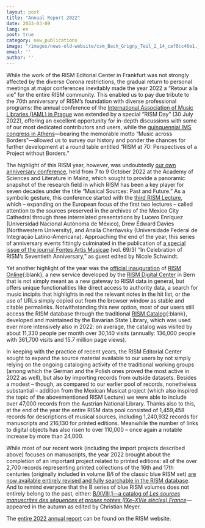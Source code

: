 ```yaml
---
layout: post
title: "Annual Report 2022"
date: 2023-03-09
lang: en
post: true
category: new_publications
image: "/images/news-old-website/csm_Bach_Grigny_Teil_2_14_caf0cc46e1.jpg"
email: ''
author: ''
---
```


While the work of the RISM Editorial Center in Frankfurt was not strongly affected by the diverse Corona restrictions, the gradual return to personal meetings at major conferences inevitably made the year 2022 a “Retour à la vie” for the entire RISM community. This enabled us to pay due tribute to the 70th anniversary of RISM’s foundation with diverse professional programs: the annual conference of the [International Association of Music Libraries (IAML) in Prague](/publications/iaml-congresses/2022.html) was extended by a special “RISM Day” (30 July 2022), offering an excellent opportunity for in-depth discussions with some of our most dedicated contributors and users, while the [quinquennial IMS congress in Athens](/events/2022/09/15/rism-at-the-2022-congress-in-athens.html)—bearing the memorable motto “Music across Borders”—allowed us to survey our history and ponder the chances for further development at a round table entitled “RISM at 70: Perspectives of a Project without Borders.”  

The highlight of this RISM year, however, was undoubtedly [our own anniversary conference](/publications/conferences/musical-sources-past-future-2022.html), held from 7 to 9 October 2022 at the Academy of Sciences and Literature in Mainz, which sought to provide a panoramic snapshot of the research field in which RISM has been a key player for seven decades under the title “Musical Sources: Past and Future.” As a symbolic gesture, this conference started with the [third RISM Lecture](/events/2022/09/29/third-rism-lecture-musical-sources-in-mexico.html), which – expanding on the European focus of the first two lectures – called attention to the sources preserved in the archives of the Mexico City Cathedral through three interrelated presentations by Lucero Enríquez (Universidad Nacional Autónoma de México), Drew Edward Davies (Northwestern University), and Analía Cherñavsky (Universidade Federal de Integração Latino-Americana). Approaching the end of the year, this series of anniversary events fittingly culminated in the publication of [a special issue of the journal Fontes Artis Musicae](/new_publications/2022/11/10/fontes-special-issue-in-celebration-of-risms-seventieth-anniversary.html) (vol. 69/3) “In Celebration of RISM’s Seventieth Anniversary,” as guest edited by Nicole Schwindt.  

Yet another highlight of the year was the [official inauguration](/events/2022/07/28/rism-online-launched-at-iaml-prague.html) of [RISM Online](https://rism.online){:blank}, a new service developed by the [RISM Digital Center](/digital-center.html) in Bern that is not simply meant as a new gateway to RISM data in general, but offers unique functionalities like direct access to authority data, a search for music incipits that highlights in red the relevant notes in the hit list, or the use of URLs simply copied out from the browser window as stable and citable permalinks. Notwithstanding this new option, most of our users still access the RISM database through the traditional [RISM Catalog](https://opac.rism.info){:blank}, developed and maintained by the Bavarian State Library, which was used ever more intensively also in 2022: on average, the catalog was visited by about 11,330 people per month over 30,140 visits (annually: 136,000 people with 361,700 visits and 15.7 million page views).  

In keeping with the practice of recent years, the RISM Editorial Center sought to expand the source material available to our users by not simply relying on the ongoing cataloging activity of the traditional working groups (among which the German and the Polish ones proved the most active in 2022 as well), but also by importing records from outside datasets. Besides a modest – though, as compared to our earlier pool of records, nonetheless substantial – addition from the Mexican Musicat project (which also inspired the topic of the abovementioned RISM Lecture) we were able to include over 47,000 records from the Austrian National Library. Thanks also to this, at the end of the year the entire RISM data pool consisted of 1,459,458 records for descriptions of musical sources, including 1,240,932 records for manuscripts and 216,130 for printed editions. Meanwhile the number of links to digital objects has also risen to over 110,000 – once again a notable increase by more than 24,000.  

While most of our recent work (including the import projects described above) focuses on manuscripts, the year 2022 brought about the completion of an important project related to printed editions: all of the over 2,700 records representing printed collections of the 16th and 17th centuries (originally included in volume B/I of the classic blue RISM set) [are now available entirely revised and fully searchable in the RISM database](/new_at_rism/2022/02/17/200-years-print-history-rism-b1-entirely-in-rism-catalog.html). And to remind everyone that the B series of blue RISM volumes does not entirely belong to the past, either: [B/XVIII,1—a catalog of _Les sources manuscrites des séquences et proses notées (IXe–XVIe siècles) France_](/new_publications/2022/11/28/new-volume-published-rism-series-b.html)—appeared in the autumn as edited by Christian Meyer.  

The [entire 2022 annual report](/publications/annual-reports/index.html ) can be found on the RISM website.
